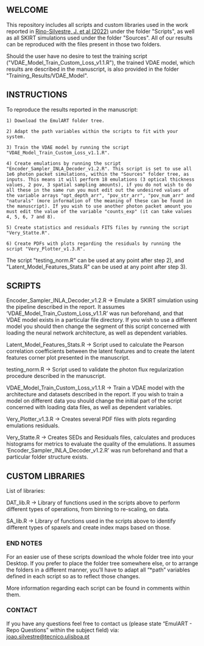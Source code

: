 ## WELCOME

This repository includes all scripts and custom libraries used in the work reported in [Rino-Silvestre, J. et al (2022)](https://ui.adsabs.harvard.edu/abs/2022arXiv221015400R/abstract) under the folder "Scripts", as well as all SKIRT simulations used under the folder "Sources". All of our results can be reproduced with the files present in those two folders.

Should the user have no desire to test the training script ("VDAE_Model_Train_Custom_Loss_v1.1.R"), the trained VDAE model, which results are described in the manuscript, is also provided in the folder "Training_Results/VDAE_Model".

## INSTRUCTIONS 

To reproduce the results reported in the manuscript:

	1) Download the EmulART folder tree.
	
	2) Adapt the path variables within the scripts to fit with your system.
	
	3) Train the VDAE model by running the script "VDAE_Model_Train_Custom_Loss_v1.1.R".	
	
	4) Create emulations by running the script "Encoder_Sampler_INLA_Decoder_v1.2.R". This script is set to use all 1e6 photon packet simulations, within the "Sources" folder tree, as inputs. This means it will perform 18 emulations (3 optical thickness values, 2 pov, 3 spatial sampling amounts), if you do not wish to do all these in the same run you must edit out the undesired values of the variable arrays "opt_depth_arr", "pov_str_arr", "pov_num_arr" and "naturals" (more information of the meaning of these can be found in the manuscript). If you wish to use another photon packet amount you must edit the value of the variable "counts_exp" (it can take values 4, 5, 6, 7 and 8). 
	
	5) Create statistics and residuals FITS files by running the script "Very_Statte.R".
	
	6) Create PDFs with plots regarding the residuals by running the script "Very_Plotter_v1.3.R".
	
The script "testing_norm.R" can be used at any point after step 2), and "Latent_Model_Features_Stats.R" can be used at any point after step 3).

## SCRIPTS 

Encoder_Sampler_INLA_Decoder_v1.2.R -> Emulate a SKIRT simulation using the pipeline described in the report. It assumes ‘VDAE_Model_Train_Custom_Loss_v1.1.R’ was run beforehand, and that VDAE model exists in a particular file directory. If you wish to use a different model you should then change the segment of this script concerned with loading the neural network architecture, as well as dependent variables. 

Latent_Model_Features_Stats.R -> Script used to calculate the Pearson correlation coefficients between the latent features and to create the latent features corner plot presented in the manuscript.

testing_norm.R -> Script used to validate the photon flux regularization procedure described in the manuscript.

VDAE_Model_Train_Custom_Loss_v1.1.R -> Train a VDAE model with the architecture and datasets described in the report. If you wish to train a model on different data you should change the initial part of the script concerned with loading data files, as well as dependent variables.

Very_Plotter_v1.3.R -> Creates several PDF files with plots regarding emulations residuals.

Very_Statte.R -> Creates SEDs and Residuals files, calculates and produces histograms for metrics to evaluate the quality of the emulations. It assumes ‘Encoder_Sampler_INLA_Decoder_v1.2.R’ was run beforehand and that a particular folder structure exists. 

## CUSTOM LIBRARIES 

List of libraries:

DAT_lib.R -> Library of functions used in the scripts above to perform different types of operations, from binning to re-scaling, on data.

SA_lib.R -> Library of functions used in the scripts above to identify different types of spaxels and create index maps based on those.

### END NOTES 

For an easier use of these scripts download the whole folder tree into your Desktop. If you prefer to place the folder tree somewhere else, or to arrange the folders in a different manner, you’ll have to adapt all “*path” variables defined in each script so as to reflect those changes.

More information regarding each script can be found in comments within them. 

### CONTACT 

If you have any questions feel free to contact us (please state “EmulART - Repo Questions” within the subject field) via: joao.silvestre@tecnico.ulisboa.pt
